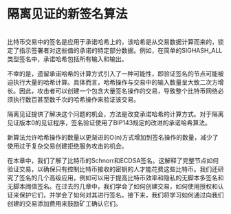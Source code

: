# 隔离见证的新签名算法

\
比特币交易中的签名是应用于承诺哈希上的，该哈希是从交易数据计算而来的，锁定了指示签署者对这些值的承诺的特定部分数据。例如，在简单的SIGHASH\_ALL类型签名中，承诺哈希包括所有输入和输出。

不幸的是，遗留承诺哈希的计算方式引入了一种可能性，即验证签名的节点可能被迫执行大量的哈希计算。具体而言，哈希操作与交易中的输入数量呈大致二次方增长。因此，攻击者可以创建一个包含大量签名操作的交易，导致整个比特币网络必须执行数百甚至数千次的哈希操作来验证该交易。

隔离见证提供了解决这个问题的机会，方法是改变承诺哈希的计算方式。对于隔离见证版本0的见证程序，签名验证使用了BIP143规定的改进的承诺哈希算法。

新算法允许哈希操作的数量以更渐进的O(n)方式增加到签名操作的数量，减少了使用过于复杂交易创建拒绝服务攻击的机会。

在本章中，我们了解了比特币的Schnorr和ECDSA签名。这解释了完整节点如何验证交易，以确保只有控制比特币接收的密钥的人才能花费这些比特币。我们还研究了签名的几个高级应用，例如可以用于提高比特币效率和隐私的无脚本多签名和无脚本阈值签名。在过去的几章中，我们学会了如何创建交易，如何使用授权和认证来保护它们，并学会了如何对其进行签名。接下来，我们将学习如何通过向我们创建的交易添加费用来鼓励矿工确认它们。
